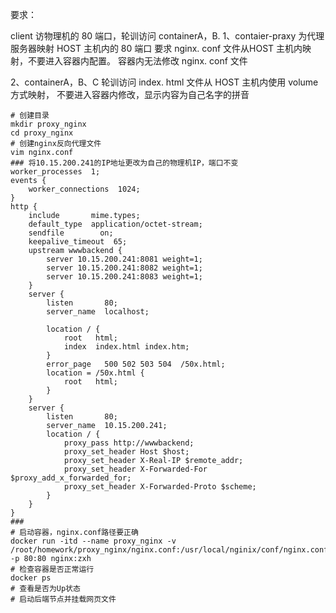 要求：

client 访物理机的 80 端口，轮训访问 containerA，B.
1、contaier-praxy 为代理服务器映射 HOST 主机内的 80 端口
要求 nginx. conf 文件从HOST 主机内映射，不要进入容器内配置。
容器内无法修改 nginx. conf 文件

2、containerA，B、C 轮训访问
index. html 文件从 HOST 主机内使用 volume 方式映射，
不要进入容器内修改，显示内容为自己名字的拼音

```shell
# 创建目录
mkdir proxy_nginx
cd proxy_nginx
# 创建nginx反向代理文件
vim nginx.conf
### 将10.15.200.241的IP地址更改为自己的物理机IP，端口不变
worker_processes  1;
events {
    worker_connections  1024;
}
http {
    include       mime.types;
    default_type  application/octet-stream;
    sendfile        on;
    keepalive_timeout  65;
    upstream wwwbackend {
        server 10.15.200.241:8081 weight=1;
        server 10.15.200.241:8082 weight=1;
        server 10.15.200.241:8083 weight=1;
    }
    server {
        listen       80;
        server_name  localhost;

        location / {
            root   html;
            index  index.html index.htm;
        }
        error_page   500 502 503 504  /50x.html;
        location = /50x.html {
            root   html;
        }
    }
    server {
        listen       80;
        server_name  10.15.200.241;
        location / {
            proxy_pass http://wwwbackend;
            proxy_set_header Host $host;
            proxy_set_header X-Real-IP $remote_addr;
            proxy_set_header X-Forwarded-For $proxy_add_x_forwarded_for;
            proxy_set_header X-Forwarded-Proto $scheme;
        }
    }
}
###
# 启动容器，nginx.conf路径要正确
docker run -itd --name proxy_nginx -v /root/homework/proxy_nginx/nginx.conf:/usr/local/nginix/conf/nginx.conf:ro -p 80:80 nginx:zxh
# 检查容器是否正常运行
docker ps
# 查看是否为Up状态
# 启动后端节点并挂载网页文件

```